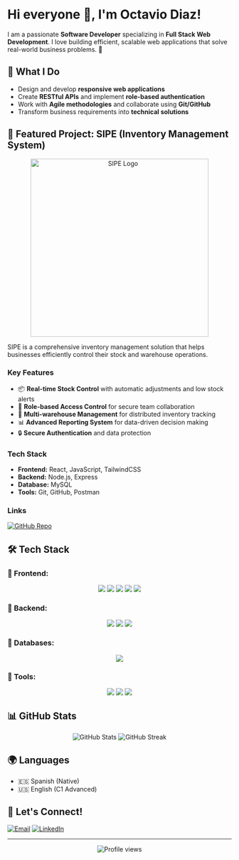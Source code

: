 # Hi everyone 👋, I'm Octavio Diaz!

I am a passionate **Software Developer** specializing in **Full Stack Web Development**. I love building efficient, scalable web applications that solve real-world business problems. 🚀

## 🎯 What I Do
- Design and develop **responsive web applications**
- Create **RESTful APIs** and implement **role-based authentication**
- Work with **Agile methodologies** and collaborate using **Git/GitHub**
- Transform business requirements into **technical solutions**

## 🚀 Featured Project: SIPE (Inventory Management System)

<p align="center">
  <img src="https://i.ibb.co/qpL35zt/LogoSIPE.png" alt="SIPE Logo" width="400"/>
</p>

SIPE is a comprehensive inventory management solution that helps businesses efficiently control their stock and warehouse operations.

### Key Features
- 📦 **Real-time Stock Control** with automatic adjustments and low stock alerts
- 👥 **Role-based Access Control** for secure team collaboration
- 🏢 **Multi-warehouse Management** for distributed inventory tracking
- 📊 **Advanced Reporting System** for data-driven decision making
- 🔒 **Secure Authentication** and data protection

### Tech Stack
- **Frontend:** React, JavaScript, TailwindCSS
- **Backend:** Node.js, Express
- **Database:** MySQL
- **Tools:** Git, GitHub, Postman

### Links
[![GitHub Repo](https://img.shields.io/badge/GitHub-View%20Project-181717?style=for-the-badge&logo=github)](https://github.com/octadiaz/SIPE)


## 🛠️ Tech Stack

### 🔹 Frontend:
<p align="center">
  <img src="https://img.shields.io/badge/HTML5-E34F26?style=for-the-badge&logo=html5&logoColor=white" />
  <img src="https://img.shields.io/badge/CSS3-1572B6?style=for-the-badge&logo=css3&logoColor=white" />
  <img src="https://img.shields.io/badge/JavaScript-F7DF1E?style=for-the-badge&logo=javascript&logoColor=black" />
  <img src="https://img.shields.io/badge/React-61DAFB?style=for-the-badge&logo=react&logoColor=black" />
  <img src="https://img.shields.io/badge/TailwindCSS-06B6D4?style=for-the-badge&logo=tailwindcss&logoColor=white" />
</p>

### 🔹 Backend:
<p align="center">
  <img src="https://img.shields.io/badge/Node.js-339933?style=for-the-badge&logo=nodedotjs&logoColor=white" />
  <img src="https://img.shields.io/badge/Express-000000?style=for-the-badge&logo=express&logoColor=white" />
  <img src="https://img.shields.io/badge/REST%20APIs-grey?style=for-the-badge&logo=postman&logoColor=white" />
</p>

### 🔹 Databases:
<p align="center">
  <img src="https://img.shields.io/badge/MySQL-4479A1?style=for-the-badge&logo=mysql&logoColor=white" />
</p>

### 🔹 Tools:
<p align="center">
  <img src="https://img.shields.io/badge/Git-F05032?style=for-the-badge&logo=git&logoColor=white" />
  <img src="https://img.shields.io/badge/GitHub-181717?style=for-the-badge&logo=github&logoColor=white" />
  <img src="https://img.shields.io/badge/Agile-0052CC?style=for-the-badge&logo=jira&logoColor=white" />
</p>

## 📊 GitHub Stats
<p align="center">
  <img src="https://github-readme-stats.vercel.app/api?username=octadiaz&show_icons=true&theme=dark" alt="GitHub Stats" />
  <img src="https://github-readme-streak-stats.herokuapp.com/?user=octadiaz&theme=dark" alt="GitHub Streak" />
</p>

## 🌍 Languages
- 🇪🇸 Spanish (Native)
- 🇺🇸 English (C1 Advanced)

## 📩 Let's Connect!
[![Email](https://img.shields.io/badge/Email-octaviodiaz262@gmail.com-blue?style=for-the-badge&logo=gmail)](mailto:octaviodiaz262@gmail.com)
[![LinkedIn](https://img.shields.io/badge/LinkedIn-Octavio%20Diaz-blue?style=for-the-badge&logo=linkedin&logoColor=white)](https://www.linkedin.com/in/octadiazdev)

---

<p align="center">
  <img src="https://komarev.com/ghpvc/?username=octadiaz&color=blue&style=flat-square&label=Profile+Views" alt="Profile views" />
</p>
